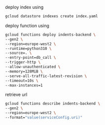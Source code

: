 deploy index using
```bash
gcloud datastore indexes create index.yaml
```

deploy function using
```bash
gcloud functions deploy indents-backend \
--gen2 \
--region=europe-west2 \
--runtime=python310 \
--source=. \
--entry-point=db_call \
--trigger-http \
--allow-unauthenticated \
--memory=128MiB \
--serve-all-traffic-latest-revision \
--timeout=10s \
--max-instances=1
```

retrieve url
```bash
gcloud functions describe indents-backend \
--gen2 \
--region=europe-west2 \
--format="value(serviceConfig.uri)"
```
